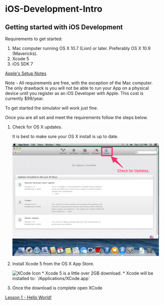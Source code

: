 iOS-Development-Intro
=====================

Getting started with iOS Development
-----------------------------------

Requirements to get started:

1. Mac computer running OS X 10.7 (Lion) or later. Preferably OS X 10.9 (Mavericks).
2. Xcode 5
3. iOS SDK 7

[Apple's Setup Notes](https://developer.apple.com/library/ios/referencelibrary/GettingStarted/RoadMapiOS/index.html#//apple_ref/doc/uid/TP40011343)

Note - All requirements are free, with the exception of the Mac computer. The only drawback is you will not be able to run your App on a physical device until you register as an iOS Developer with Apple. This cost is currently $99/year.

To get started the simulator will work just fine.


Once you are all set and meet the requirements follow the steps below.

1. Check for OS X updates.

   It is best to make sure your OS X install is up to date.
   
   <img src="./images/OSX-AppStoreUpdates.png" alt="Drawing" style="width: 500px;"/>

2. Install Xcode 5 from the OS X App Store.
   
   <img src="https://raw2.github.com/mrkd/iOS-Development-Intro/master/images/xcode-icon.png" alt="XCode Icon" style="width: 128px;">
   * Xcode 5 is a little over 2GB download.
   * Xcode will be installed to: `/Applications/XCode.app`
3. Once the download is complete open XCode


[Lesson 1 - Hello World!](https://github.com/mrkd/iOS-Development-Intro/blob/master/hello-world/hello-world.md)




